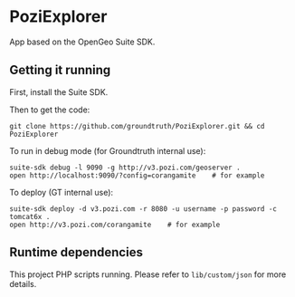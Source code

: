 # PoziExplorer

App based on the OpenGeo Suite SDK.

## Getting it running

First, install the Suite SDK.

Then to get the code:

    git clone https://github.com/groundtruth/PoziExplorer.git && cd PoziExplorer

To run in debug mode (for Groundtruth internal use):

    suite-sdk debug -l 9090 -g http://v3.pozi.com/geoserver .
    open http://localhost:9090/?config=corangamite    # for example

To deploy (GT internal use):

    suite-sdk deploy -d v3.pozi.com -r 8080 -u username -p password -c tomcat6x .
    open http://v3.pozi.com/corangamite    # for example

## Runtime dependencies

This project  PHP scripts running.
Please refer to `lib/custom/json` for more details.

